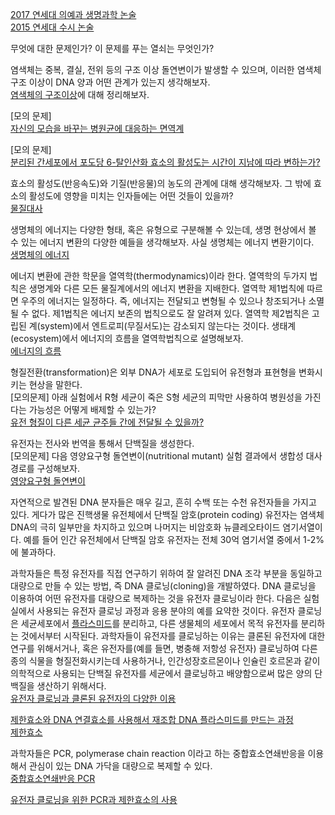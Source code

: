 [2017 연세대 의예과 생명과학 논술](pdf/2017_연대_의예과_논술_생명과학.pdf)   
[2015 연세대 수시 논술](pdf/2015연대수시논술.pdf)

무엇에 대한 문제인가? 이 문제를 푸는 열쇠는 무엇인가?    

염색체는 중복, 결실, 전위 등의 구조 이상 돌연변이가 발생할 수 있으며, 이러한 염색체 구조 이상이 DNA 양과 어떤 관계가 있는지 생각해보자.  
[염색체의 구조이상](http://study.zum.com/book/13676)에 대해 정리해보자.   

[모의 문제]    
[자신의 모습을 바꾸는 병원균에 대응하는 면역계](pdf/immune.pdf)     

[모의 문제]   
[분리된 간세포에서 포도당 6-탈인산화 효소의 활성도는 시간이 지남에 따라 변하는가?](pdf/효소활성도의변화.pdf)     

효소의 활성도(반응속도)와 기질(반응물)의 농도의 관계에 대해 생각해보자. 그 밖에 효소의 활성도에 영향을 미치는 인자들에는 어떤 것들이 있을까?      
[물질대사](md/metabolism.md)   

생명체의 에너지는 다양한 형태, 혹은 유형으로 구분해볼 수 있는데, 생명 현상에서 볼 수 있는 에너지 변환의 다양한 예들을 생각해보자. 사실 생명체는 에너지 변환기이다.   
[생명체의 에너지](md/energy.md)    

에너지 변환에 관한 학문을 열역학(thermodynamics)이라 한다. 열역학의 두가지 법칙은 생명계와 다른 모든 물질계에서의 에너지 변환을 지배한다.
열역학 제1법칙에 따르면 우주의 에너지는 일정하다. 즉, 에너지는 전달되고 변형될 수 있으나 창조되거나 소멸될 수 없다. 제1법칙은 에너지 보존의 법칙으로도 잘 알려져 있다. 열역학 제2법칙은 고립된 계(system)에서 엔트로피(무질서도)는 감소되지 않는다는 것이다. 생태계(ecosystem)에서 에너지의 흐름을 열역학법칙으로 설명해보자.   
[에너지의 흐름](http://study.zum.com/book/13138)

형질전환(transformation)은 외부 DNA가 세포로 도입되어 유전형과 표현형을 변화시키는 현상을 말한다.    
[모의문제] 아래 실험에서 R형 세균이 죽은 S형 세균의 피막만 사용하여 병원성을 가진다는 가능성은 어떻게 배제할 수 있는가?    
[유전 형질이 다른 세균 균주들 간에 전달될 수 있을까?](pdf/transformation.pdf)   

유전자는 전사와 번역을 통해서 단백질을 생성한다.    
[모의문제] 다음 영양요구형 돌연변이(nutritional mutant) 실험 결과에서 생합성 대사경로를 구성해보자.      
[영양요구형 돌연변이](pdf/nutritionalmutant.pdf)     

자연적으로 발견된 DNA 분자들은 매우 길고, 흔히 수백 또는 수천 유전자들을 가지고 있다. 게다가 많은 진핵생물 유전체에서 단백질 암호(protein coding) 유전자는 염색체 DNA의 극히 일부만을 차지하고 있으며 나머지는 비암호화 뉴클레오타이드 염기서열이다. 예를 들어 인간 유전체에서 단백질 암호 유전자는 전체 30억 염기서열 중에서 1-2%에 불과하다.

과학자들은 특정 유전자를 직접 연구하기 위하여 잘 알려진 DNA 조각 부분을 동일하고 대량으로 만들 수 있는 방법, 즉 DNA 클로닝(cloning)을 개발하였다. DNA 클로닝을 이용하여 어떤 유전자를 대량으로 복제하는 것을 유전자 클로닝이라 한다. 다음은 실험실에서 사용되는 유전자 클로닝 과정과 응용 분야의 예를 요약한 것이다. 유전자 클로닝은 세균세포에서 [플라스미드](md/plasmid.md)를 분리하고, 다른 생물체의 세포에서 목적 유전자를 분리하는 것에서부터 시작된다. 과학자들이 유전자를 클로닝하는 이유는 클론된 유전자에 대한 연구를 위해서거나, 혹은 유전자를(예를 들면, 병충해 저항성 유전자) 클로닝하여 다른 종의 식물을 형질전화시키는데 사용하거나, 인간성장호르몬이나 인슐린 호르몬과 같이 의학적으로 사용되는 단백질 유전자를 세균에서 클로닝하고 배양함으로써 많은 양의 단백질을 생산하기 위해서다.          
[유전자 클로닝과 클론된 유전자의 다양한 이용](pdf/genecloning.pdf)    

[제한효소와 DNA 연결효소를 사용해서 재조합 DNA 플라스미드를 만드는 과정](pdf/recombinantPlasmid.pdf)   
[제한효소](md/restrictionEnzyme.md)   

과학자들은 PCR, polymerase chain reaction 이라고 하는 중합효소연쇄반응을 이용해서 관심이 있는 DNA 가닥을 대량으로 복제할 수 있다.      
[중합효소연쇄반응 PCR](pdf/pcr.pdf)    

[유전자 클로닝을 위한 PCR과 제한효소의 사용](pdf/pcrRestrictionEnzyme.pdf)   
